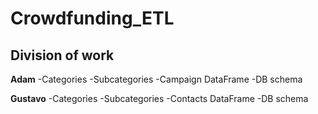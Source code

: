 # Crowdfunding_ETL

## Division of work
**Adam**
-Categories
-Subcategories
-Campaign DataFrame
-DB schema

**Gustavo**
-Categories
-Subcategories
-Contacts DataFrame
-DB schema
